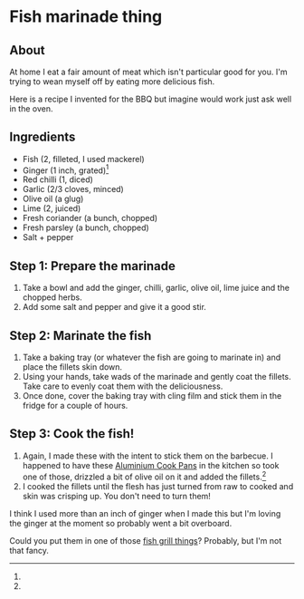 # Fish marinade thing

## About

At home I eat a fair amount of meat which isn't particular good for you. I'm trying to wean myself off by eating more delicious fish.

Here is a recipe I invented for the BBQ but imagine would work just ask well in the oven.

## Ingredients

* Fish (2, filleted, I used mackerel)
* Ginger (1 inch, grated)[^1]
* Red chilli (1, diced)
* Garlic (2/3 cloves, minced)
* Olive oil (a glug)
* Lime (2, juiced)
* Fresh coriander (a bunch, chopped)
* Fresh parsley (a bunch, chopped)
* Salt + pepper

## Step 1: Prepare the marinade

1. Take a bowl and add the ginger, chilli, garlic, olive oil, lime juice and the chopped herbs.
2. Add some salt and pepper and give it a good stir.

## Step 2: Marinate the fish

1. Take a baking tray (or whatever the fish are going to marinate in) and place the fillets skin down.
2. Using your hands, take wads of the marinade and gently coat the fillets. Take care to evenly coat them with the deliciousness.
3. Once done, cover the baking tray with cling film and stick them in the fridge for a couple of hours.

## Step 3: Cook the fish!

1. Again, I made these with the intent to stick them on the barbecue. I happened to have these [Aluminium Cook Pans](http://www.amazon.co.uk/Landmann-0249-Aluminium-Cook-Pans/dp/B000TAPAAQ/) in the kitchen so took one of those, drizzled a bit of olive oil on it and added the fillets.[^2]
2. I cooked the fillets until the flesh has just turned from raw to cooked and skin was crisping up. You don't need to turn them!

[^1]:
I think I used more than an inch of ginger when I made this but I'm loving the ginger at the moment so probably went a bit overboard.

[^2]:
Could you put them in one of those [fish grill things](http://www.amazon.co.uk/BBQ-Master-Fish-Basket/dp/B0030BN0GM/)? Probably, but I'm not that fancy.

